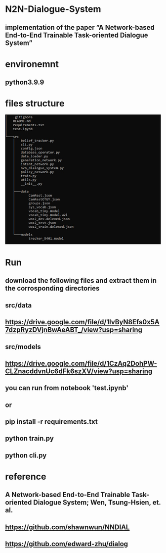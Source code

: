 # N2N-Dialogue-System
 ## implementation of the paper ”A Network-based End-to-End Trainable Task-oriented Dialogue System”

# environemnt
## python3.9.9

# files structure
![alt text](https://github.com/Yusser95/N2N-Dialogue-System/blob/main/projecttree.jpg?raw=true)


# Run
## download the following files and extract them in the corrosponding directories

## src/data
## https://drive.google.com/file/d/1IvByN8Efs0x5A7dzpRyzDVjnBwAeABT_/view?usp=sharing

## src/models
## https://drive.google.com/file/d/1CzAq2DohPW-CLZnacddvnUc6dFk6szXV/view?usp=sharing



## you can run from notebook 'test.ipynb'
## or
## pip install -r requirements.txt
## python train.py
## python cli.py

# reference
## A Network-based End-to-End Trainable Task-oriented Dialogue System; Wen, Tsung-Hsien, et. al.

## https://github.com/shawnwun/NNDIAL
## https://github.com/edward-zhu/dialog
